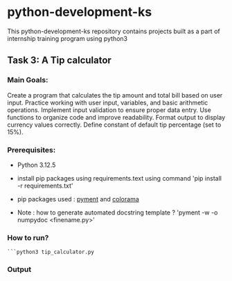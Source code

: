 # python-development-ks
This python-development-ks repository contains projects built as a part of internship training program using python3

## Task 3: A Tip calculator

### Main Goals:
Create a program that calculates the tip amount and total bill based on user input.
Practice working with user input, variables, and basic arithmetic operations.
Implement input validation to ensure proper data entry.
Use functions to organize code and improve readability.
Format output to display currency values correctly.
Define constant of default tip percentage (set to 15%).

### Prerequisites:
- Python 3.12.5
- install pip packages using requirements.text using command  'pip install -r requirements.txt'

- pip packages used : [pyment](https://pypi.org/project/pyment/) and [colorama](https://pypi.org/project/colorama/)
- Note : how to generate automated docstring template ? 'pyment -w -o numpydoc <finename.py>'

### How to run?
    ```python3 tip_calculator.py

### Output